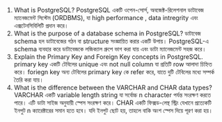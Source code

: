 1. What is PostgreSQL?
   PostgreSQL একটি ওপেন-সোর্স, অবজেক্ট-রিলেশনাল ডাটাবেজ ম্যানেজমেন্ট সিস্টেম (ORDBMS), যা high performance , data intregrity এবং এক্সটেনসিবিলিটি প্রদান করে।
2. What is the purpose of a database schema in PostgreSQL?
   ডাটাবেজ schema হল ডাটাবেজের গঠন বা structure সংজ্ঞায়িত করার একটি উপায়। PostgreSQL-এ schema ব্যবহার করে ডাটাবেজকে লজিক্যাল গ্রুপে ভাগ করা যায় এবং ডাটা ম্যানেজমেন্ট সহজ করে।
3. Explain the Primary Key and Foreign Key concepts in PostgreSQL.
   primary key একটি টেবিলের unique এবং not null column যা প্রতিটি row আলাদা চিহ্নিত করে।
   foriegn key অন্য টেবিলের primary key কে refer করে, যাতে দুটি টেবিলের মধ্যে সম্পর্ক তৈরি করা যায়।
4. What is the difference between the VARCHAR and CHAR data types?
   VARCHAR একটি variable length string যা সর্বোচ্চ n character পর্যন্ত সংরক্ষণ করতে পারে। এটি ডাটা সাইজ অনুযায়ী স্পেস সংরক্ষণ করে।
   CHAR একটি ফিক্সড-লেন্থ স্ট্রিং যেখানে প্রত্যেকটি ইনপুট n ক্যারেক্টারের সমান হতে হবে। যদি ইনপুট ছোট হয়, তাহলে বাকি অংশ স্পেস দিয়ে পূরণ করা হয়।
